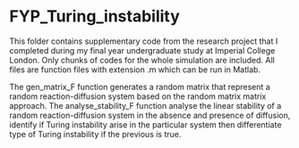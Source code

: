 # FYP_Turing_instability
This folder contains supplementary code from the research project that I completed during my final year undergraduate study at Imperial College London.
Only chunks of codes for the whole simulation are included. All files are function files with extension .m which can be run in Matlab.

The gen_matrix_F function generates a random matrix that represent a random reaction-diffusion system based on the random matrix matrix approach. 
The analyse_stability_F function analyse the linear stability of a random reaction-diffusion system in the absence and presence of diffusion, 
identify if Turing instability arise in the particular system then differentiate type of Turing instability if the previous is true.
